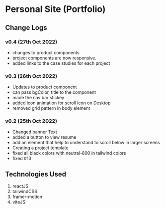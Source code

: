 # Personal Site (Portfolio)

## Change Logs

### v0.4 (27th Oct 2022)

- changes to product components
- project components are now responsive.
- added links to the case studies for each project

### v0.3 (26th Oct 2022)

- Updates to product component
- can pass bgColor, title to the component
- made the nav bar stickey
- added icon animation for scroll icon on Desktop
- removed grid pattern in body element

### v0.2 (25th Oct 2022)

- Changed banner Text
- added a button to view resume
- add an element that help to understand to scroll below in larger screens
- Creating a project template
- fixed all black colors with neutral-800 in tailwind colors
- fixed #13

## Technologies Used

1. reactJS
2. tailwindCSS
3. framer-motion
4. viteJS
